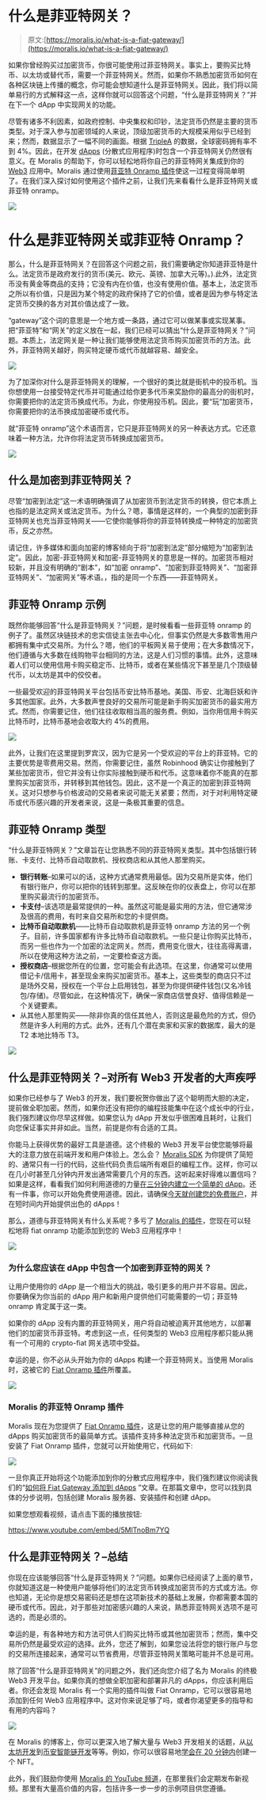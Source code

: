 # 什么是菲亚特网关？

> 原文:[https://moralis.io/what-is-a-fiat-gateway/](https://moralis.io/what-is-a-fiat-gateway/)

如果你曾经购买过加密货币，你很可能使用过菲亚特网关。事实上，要购买比特币、以太坊或替代币，需要一个菲亚特网关。然而，如果你不熟悉加密货币如何在各种区块链上传播的概念，你可能会想知道什么是菲亚特网关。因此，我们将以简单易行的方式解释这一点，这样你就可以回答这个问题，“什么是菲亚特网关？”并在下一个 dApp 中实现网关的功能。

尽管有诸多不利因素，如政府控制、中央集权和印钞，法定货币仍然是主要的货币类型。对于深入参与加密领域的人来说，顶级加密货币的大规模采用似乎已经到来；然而，数据显示了一幅不同的画面。根据 [TripleA](https://triple-a.io/about/) 的数据，全球密码拥有率不到 4%。因此，在开发 [dApps](https://moralis.io/decentralized-applications-explained-what-are-dapps/) (分散式应用程序)时包含一个菲亚特网关仍然很有意义。在 Moralis 的帮助下，你可以轻松地将你自己的菲亚特网关集成到你的 [Web3](https://moralis.io/the-ultimate-guide-to-web3-what-is-web3/) 应用中。Moralis 通过使用[菲亚特 Onramp 插件](https://moralis.io/plugins/fiat/)使这一过程变得简单明了。在我们深入探讨如何使用这个插件之前，让我们先来看看什么是菲亚特网关或菲亚特 onramp。

![](../Images/6a63b9e545e89d12411bb0d6c2266534.png)

# 什么是菲亚特网关或菲亚特 Onramp？

那么，什么是菲亚特网关？在回答这个问题之前，我们需要确定你知道菲亚特是什么。法定货币是政府发行的货币(美元、欧元、英镑、加拿大元等)。).此外，法定货币没有黄金等商品的支持；它没有内在价值，也没有使用价值。基本上，法定货币之所以有价值，只是因为某个特定的政府保持了它的价值，或者是因为参与特定法定货币交换的各方对其价值达成了一致。

“gateway”这个词的意思是一个地方或一条路，通过它可以做某事或实现某事。把“菲亚特”和“网关”的定义放在一起，我们已经可以猜出“什么是菲亚特网关？”问题。本质上，法定网关是一种让我们能够使用法定货币购买加密货币的方法。此外，菲亚特网关越好，购买特定硬币或代币就越容易、越安全。

![](../Images/8c9e4539b0c88d725055f47132d041c0.png)

为了加深你对什么是菲亚特网关的理解，一个很好的类比就是街机中的投币机。当你想使用一台接受特定代币并可能通过给你更多代币来奖励你的最高分的街机时，你需要把你的法定货币换成代币。为此，你使用投币机。因此，要“玩”加密货币，你需要把你的法币换成加密硬币或代币。

就“菲亚特 onramp”这个术语而言，它只是菲亚特网关的另一种表达方式。它还意味着一种方法，允许你将法定货币转换成加密货币。

![](../Images/f6f8ba278d9226418d40afcdfb9b4e96.png)

## 什么是加密到菲亚特网关？

尽管“加密到法定”这一术语明确强调了从加密货币到法定货币的转换，但它本质上也指的是法定网关或法定货币。为什么？嗯，事情是这样的，一个典型的加密到菲亚特网关也充当菲亚特网关——它使你能够将你的菲亚特转换成一种特定的加密货币，反之亦然。

请记住，许多媒体和面向加密的博客倾向于将“加密到法定”部分缩短为“加密到法定”。因此，加密-菲亚特网关和加密-菲亚特网关的意思是一样的。加密货币相对较新，并且没有明确的“剧本”，如“加密 onramp”、“加密到菲亚特网关”、“加密菲亚特网关”、“加密网关”等术语。，指的是同一个东西——菲亚特网关。

## 菲亚特 Onramp 示例

既然你能够回答“什么是菲亚特网关？”问题，是时候看看一些菲亚特 onramp 的例子了。虽然区块链技术的忠实信徒主张去中心化，但事实仍然是大多数零售用户都拥有集中式交易所。为什么？嗯，他们的平板网关易于使用；在大多数情况下，他们遵循与大多数在线购物平台相同的方法，这是人们习惯的事情。此外，这意味着人们可以使用信用卡购买稳定币、比特币，或者在某些情况下甚至是几个顶级替代币，以太坊是其中的佼佼者。

一些最受欢迎的菲亚特网关平台包括币安比特币基地。美国、币安、北海巨妖和许多其他国家。此外，大多数声誉良好的交易所可能是新手购买加密货币的最实用方式。然而，你需要记住，他们往往收取相当高的服务费。例如，当你用信用卡购买比特币时，比特币基地会收取大约 4%的费用。

![](../Images/5be43b559f1afc92fd5314fb7d36bb5e.png)

此外，让我们在这里提到罗宾汉，因为它是另一个受欢迎的平台上的菲亚特。它的主要优势是零费用交易。然而，你需要记住，虽然 Robinhood 确实让你接触到了某些加密货币，但它并没有让你实际接触到硬币和代币。这意味着你不能真的在那里购买加密货币，并转移到其他钱包。因此，这不是一个真正的加密到菲亚特网关。这对只想参与价格波动的交易者来说可能无关紧要；然而，对于对利用特定硬币或代币感兴趣的开发者来说，这是一条极其重要的信息。

## 菲亚特 Onramp 类型

“什么是菲亚特网关？”文章旨在让您熟悉不同的菲亚特网关类型。其中包括银行转账、卡支付、比特币自动取款机、授权商店和从其他人那里购买。

*   **银行转账**–如果可以的话，这种方式通常费用最低。因为交易所是实体，他们有银行账户，你可以把你的钱转到那里。这反映在你的仪表盘上，你可以在那里购买最流行的加密货币。
*   **卡支付**–该选项是最常提供的一种。虽然这可能是最实用的方法，但它通常涉及很高的费用，有时来自交易所和您的卡提供商。
*   **比特币自动取款机**——比特币自动取款机是菲亚特 onramp 方法的另一个例子。目前，许多国家都有许多比特币自动取款机。一些只是让你购买比特币，而另一些也作为一个加密的法定网关。然而，费用变化很大，往往高得离谱，所以在使用这种方法之前，一定要检查这方面。
*   **授权商店**–根据您所在的位置，您可能会有此选项。在这里，你通常可以使用借记卡/信用卡，甚至现金来购买加密货币。基本上，这些类型的商店只不过是场外交易，授权在一个平台上启用钱包，甚至为你提供硬件钱包(又名冷钱包/存储)。尽管如此，在这种情况下，确保一家商店信誉良好、值得信赖是一个关键要素。
*   从其他人那里购买——除非你真的信任其他人，否则这是最危险的方式，但仍然是许多人利用的方式。此外，还有几个潜在卖家和买家的数据库，最大的是 T2 本地比特币 T3。

![](../Images/0f0e1b768ecb51015e882e837c068aa8.png)

## 什么是菲亚特网关？–对所有 Web3 开发者的大声疾呼

如果你已经参与了 Web3 的开发，我们要祝贺你做出了这个聪明而大胆的决定，提前做全职加密。然而，如果你还没有把你的编程技能集中在这个成长中的行业，我们强烈建议你尽早这样做。如果您认为 dApp 开发似乎很困难且耗时，让我们向您保证事实并非如此。当然，前提是你有合适的工具。

你能马上获得优势的最好工具是道德。这个终极的 Web3 开发平台使您能够将最大的注意力放在前端开发和用户体验上。怎么会？ [Moralis SDK](https://moralis.io/exploring-moralis-sdk-the-ultimate-web3-sdk/) 为你提供了简短的、通常只有一行的代码，这些代码负责后端所有艰巨的编程工作。这样，你可以在几小时甚至几分钟内开发出通常需要几个月的东西。这听起来好得难以置信吗？如果是这样，看看我们如何利用道德的力量[在三分钟内建立一个简单的 dApp](https://docs.moralis.io/guides/build-a-simple-dapp-in-3-minutes)。还有一件事，你可以开始免费使用道德。因此，请确保[今天就创建您的免费账户](https://admin.moralis.io/register)，并在短时间内开始提供出色的 dApps！

那么，道德与菲亚特网关有什么关系呢？多亏了 [Moralis 的插件](https://moralis.io/introducing-moralis-plugins/)，您现在可以轻松地将 fiat onramp 功能添加到您的 Web3 应用程序中！

![](../Images/799e9668774d29f2ccf64d240657c9c9.png)

### 为什么您应该在 dApp 中包含一个加密到菲亚特的网关？

让用户使用你的 dApp 是一个相当大的挑战，吸引更多的用户并不容易。因此，你要确保为你当前的 dApp 用户和新用户提供他们可能需要的一切；菲亚特 onramp 肯定属于这一类。

如果你的 dApp 没有内置的菲亚特网关，用户将自动被迫离开其他地方，以部署他们的加密货币菲亚特。考虑到这一点，任何类型的 Web3 应用程序都只能从拥有一个可用的 crypto-fiat 网关选项中受益。

幸运的是，你不必从头开始为你的 dApps 构建一个菲亚特网关。当使用 Moralis 时，这被它的 [Fiat Onramp 插件](https://moralis.io/plugins/fiat/)所覆盖。

![](../Images/8e880a4f91aa5146618d2fb4435a8e8f.png)

### Moralis 的菲亚特 Onramp 插件

Moralis 现在为您提供了 [Fiat Onramp 插件](https://moralis.io/plugins/fiat/)，这是让您的用户能够直接从您的 dApps 购买加密货币的最简单方式。该插件支持多种法定货币和加密货币。一旦安装了 Fiat Onramp 插件，您就可以开始使用它，代码如下:

![](../Images/4897b833ad28ab84df581715d49deef9.png)

一旦你真正开始将这个功能添加到你的分散式应用程序中，我们强烈建议你阅读我们的“[如何将 Fiat Gateway 添加到 dApps](https://moralis.io/how-to-add-fiat-gateway-to-dapps/) ”文章。在那篇文章中，您可以找到具体的分步说明，包括创建 Moralis 服务器、安装插件和创建 dApp。

如果您想观看视频，请点击下面的播放按钮:

https://www.youtube.com/embed/5MlTnoBm7YQ

## 什么是菲亚特网关？–总结

你现在应该能够回答“什么是菲亚特网关？”问题。如果你已经阅读了上面的章节，你就知道这是一种使用户能够将他们的法定货币转换成加密货币的方式或方法。你也知道，无论你是想交易密码还是想在这项新技术的基础上发展，你都需要本国的硬币或代币。因此，对于那些对加密感兴趣的人来说，熟悉菲亚特网关选项不是可选的，而是必须的。

幸运的是，有各种地方和方法可供人们购买比特币或其他加密货币；然而，集中交易所仍然是最受欢迎的选择。此外，您还了解到，如果您设法将您的银行账户与您的交易所连接起来，通常可以节省费用，尽管菲亚特网关策略可能并不总是可用。

除了回答“什么是菲亚特网关”的问题之外，我们还向您介绍了名为 Moralis 的终极 Web3 开发平台。如果你真的想做全职加密和部署非凡的 dApps，你应该利用后者。你还会发现 Moralis 有一个实用的插件叫做 Fiat Onramp，它可以很容易地添加到任何 Web3 应用程序中。这对你来说足够了吗，或者你渴望更多的指导和有用的内容吗？

![](../Images/4bf56dfdbbd3a3dd6bf39f0c1a248024.png)

在 Moralis 的博客上，你可以更深入地了解大量与 Web3 开发相关的话题，从[以太坊开发](https://moralis.io/ethereum-development-for-beginners/)到[币安智能链开发](https://moralis.io/bsc-programming-guide-intro-to-binance-smart-chain-development-in-10-minutes/)等等。例如，你可以很容易地[学会在 20 分钟内](https://moralis.io/how-to-create-a-bsc-nft-in-less-than-20-minutes/)创建一个 NFT。

此外，我们鼓励你使用 [Moralis 的 YouTube 频道](https://www.youtube.com/channel/UCgWS9Q3P5AxCWyQLT2kQhBw)，在那里我们会定期发布新视频。那里有大量高价值的内容，包括许多一步一步的示例项目供您遵循。